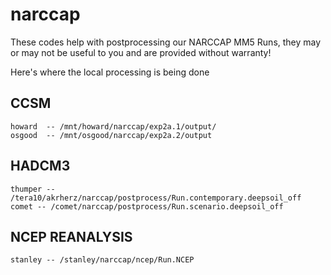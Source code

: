 narccap
=======

These codes help with postprocessing our NARCCAP MM5 Runs, they may or may not
be useful to you and are provided without warranty!

Here's where the local processing is being done

CCSM
----
    howard  -- /mnt/howard/narccap/exp2a.1/output/
    osgood  -- /mnt/osgood/narccap/exp2a.2/output

HADCM3
------
    thumper -- /tera10/akrherz/narccap/postprocess/Run.contemporary.deepsoil_off
    comet -- /comet/narccap/postprocess/Run.scenario.deepsoil_off
    
NCEP REANALYSIS
---------------
    stanley -- /stanley/narccap/ncep/Run.NCEP
